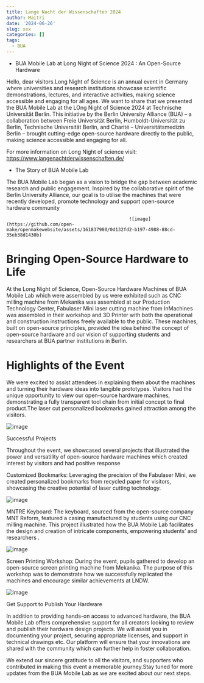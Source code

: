```yaml
---
title: Lange Nacht der Wissenschaften 2024
author: Maitri
date: '2024-06-26'
slug: xxx
categories: []
tags:
  - BUA
---
```


* BUA Mobile Lab at Long Night of Science 2024 : An Open-Source Hardware

Hello, dear visitors.Long Night of Science is an annual event in Germany where universities and research institutions showcase scientific demonstrations, lectures, and interactive activities, making science accessible and engaging for all ages. We want to share that we presented the BUA Mobile Lab at the LOng Night of Science 2024 at Technische Universität Berlin. This initiative by the Berlin University Alliance (BUA) – a collaboration between Freie Universität Berlin, Humboldt-Universität zu Berlin, Technische Universität Berlin, and Charité – Universitätsmedizin Berlin – brought cutting-edge open-source hardware directly to the public, making science accessible and engaging for all.

For more information on Long Night of science visit: https://www.langenachtderwissenschaften.de/

* The Story of BUA Mobile Lab

The BUA Mobile Lab began as a vision to bridge the gap between academic research and public engagement. Inspired by the collaborative spirit of the Berlin University Alliance, our goal is to utilise the machines that were recently developed, promote technology and support open-source hardware community


                                                 ![image](https://github.com/open-make/openmakewebsite/assets/161837980/0d132fd2-b197-4988-88cd-35eb38d1430b)


# Bringing Open-Source Hardware to Life

At the Long Night of Science, Open-Source Hardware Machines of BUA Mobile Lab which were assembled by us were exhibited such as CNC milling machine from Mekanika was assembled at our Production Technology Center, Fabulaser Mini laser cutting machine from InMachines was assembled in their workshop and 3D Printer with both the operational and construction instructions freely available to the public. These machines, built on open-source principles, provided the idea behind the concept of open-source hardware and our vision of supporting students and researchers at BUA partner institutions in Berlin.


# Highlights of the Event

We were excited to assist attendees in explaining them about the machines and turning their hardware ideas into tangible prototypes. Visitors had the unique opportunity to view our open-source hardware machines, demonstrating a fully transparent tool chain from initial concept to final product.The laser cut personalized bookmarks gained attraction among the visitors.

![image](https://github.com/open-make/openmakewebsite/assets/161837980/3582ba6c-3b7e-40be-98f9-8e89b703d46d)


Successful Projects

Throughout the event, we showcased several projects that illustrated the power and versatility of open-source hardware machines which created interest by visitors and had positive response

Customized Bookmarks: Leveraging the precision of the Fabulaser Mini, we created personalized bookmarks from recycled paper for visitors, showcasing the creative potential of laser cutting technology.

![image](https://github.com/open-make/openmakewebsite/assets/161837980/4235b768-16c2-480f-a35d-d341d70b1811)


MNTRE Keyboard: The keyboard, sourced from the open-source company MNT Reform, featured a casing manufactured by students using our CNC milling machine. This project illustrated how the BUA Mobile Lab facilitates the design and creation of intricate components, empowering students’ and researchers .

![image](https://github.com/open-make/openmakewebsite/assets/161837980/7c284f40-26b6-4430-8158-13febef163cd)


Screen Printing Workshop: During the event, pupils gathered to develop an open-source screen printing machine from Mekanika. The purpose of this workshop was to demonstrate how we successfully replicated the machines and encourage similar achievements at LNDW.

![image](https://github.com/open-make/openmakewebsite/assets/161837980/5a7ca432-d9b3-4e47-968c-7c77136fd605)


Get Support to Publish Your Hardware


In addition to providing hands-on access to advanced hardware, the BUA Mobile Lab offers comprehensive support for all creators looking to review and publish their hardware design projects. We will assist you in documenting your project, securing appropriate licenses, and support in technical drawings etc. Our platform will ensure that your innovations are shared with the community which can further help in foster collaboration.

We extend our sincere gratitude to all the visitors, and supporters who contributed in making this event a memorable journey.Stay tuned for more updates from the BUA Mobile Lab as we are excited about our next steps.

